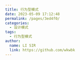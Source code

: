 ```yaml
---
title: 行为型模式
date: 2023-05-09 17:12:48
permalink: /pages/3ed4f0/
categories:
  - 设计模式
tags:
  - 行为型模式
author: 
  name: LI SIR
  link: https://github.com/wkwbk
---
```

